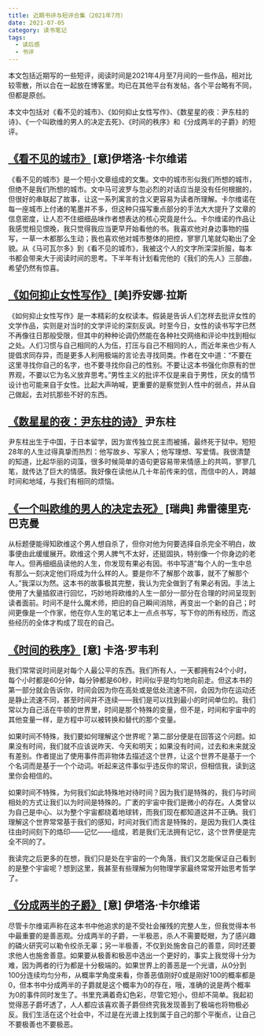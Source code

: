 ```yaml
---
title: 近期书评与短评合集（2021年7月）
date: 2021-07-05
category: 读书笔记
tags:
  - 读后感
  - 书评
---
```


本文包括近期写的一些短评，阅读时间是2021年4月至7月间的一些作品，相对比较零散，所以合在一起放在博客里。均已在其他平台有发帖，各个平台略有不同，但都是原创。

本文中包括对《看不见的城市》、《如何抑止女性写作》、《数星星的夜：尹东柱的诗》、《一个叫欧维的男人的决定去死》、《时间的秩序》和《分成两半的子爵》的短评。

<!--more-->



## [《看不见的城市》](https://book.douban.com/subject/10555509/) [意]伊塔洛·卡尔维诺

《看不见的城市》是一个短小文章组成的文集。文中的城市形似我们所想的城市，但绝不是我们所想的城市。文中马可波罗与忽必烈的对话应当是没有任何根据的，但很好的串联起了故事，让这一系列寓言的含义更容易为读者所理解。卡尔维诺在每一座城市上付诸的笔墨并不多，但这种只描写重点部分的手法大大提升了文章的信息密度，让人忍不住细细品味作者想表达的核心究竟是什么。卡尔维诺的作品让我感觉相见恨晚，我只觉得我应当更早开始看他的书。我喜欢他对身边事物的描写，一草一木都那么生动；我也喜欢他对城市整体的把控，寥寥几笔就勾勒出了全貌。从《马可瓦尔多》到《看不见的城市》，我被这个人的文字所深深折服，每本书都会带来大于阅读时间的思考。下半年有计划看完他的《我们的先人》三部曲，希望仍然有惊喜。

## [《如何抑止女性写作》](https://book.douban.com/subject/35229199/) [美]乔安娜·拉斯

《如何抑止女性写作》是一本精彩的女权读本。假装是告诉人们怎样去批评女性的文学作品，实则是对当时的文学评论的深刻反讽。时至今日，女性的读书写字已然不再像往日那般受限，但其中的种种论调仍然能在各种社交网络和评论中找到相似之处。人们习惯与自己相同的人为伍，打压与自己不相同的人，而近年来也少有人提倡求同存异，而是更多人利用极端的言论去寻找同类。作者在文中道：“不要在这里寻找你自己的名字，也不要寻找你自己的性别。不要让这本书强化你原有的世界观，不要以它为名义放弃思考。”男性主义的批评不仅是来自于男性，厌女的情节设计也可能来自于女性。比起大声呐喊，更重要的是察觉到人性中的弱点，并从自己做起，去对抗那些不好的东西。



## [《数星星的夜：尹东柱的诗》](https://book.douban.com/subject/35422209/) 尹东柱

尹东柱出生于中国，于日本留学，因为宣传独立民主而被捕，最终死于狱中。短短28年的人生过得真挚而热烈：他写故乡、写家人；他写理想、写爱情。我很清楚的知道，比起华丽的词藻，很多时候简单的语句更容易带来情感上的共鸣，寥寥几笔，就传达了巨大的情感。我好像在读他从几十年前传来的信，而信中的人，跨越时间和地域，与我们有相同的烦恼。



## [《一个叫欧维的男人的决定去死》](https://book.douban.com/subject/26672693/) [瑞典] 弗雷德里克·巴克曼

从标题便能得知欧维这个男人想自杀了，但你对他为何要选择自杀完全不明白，故事便由此缓缓展开。欧维这个男人脾气不太好，还挺固执，特别像一个你身边的老年人。但再细细品读他的人生，你发现有果必有因。书中写道“每个人的一生中总有那么一刻决定他们将成为什么样的人。要是你不了解那个故事，就不了解那个人。”我深以为然。这本书的故事极其完整，我认为完全做到了有果必有因。手法上使用了大量插叙进行回忆，巧妙地将欧维的人生一部分一部分在合理的时间呈现到读者面前。时间不是什么魔术师，把旧的自己瞬间消除，再变出一个新的自己；时间更像是一个作家，他在你人生的笔记本上一点点书写，写下你的所有经历，而这些经历的全体才构成了现在的自己。

## [《时间的秩序》](https://book.douban.com/subject/33424487/) [意] 卡洛·罗韦利

我们常常说时间是对每个人最公平的东西。我们所有人，一天都拥有24个小时，每个小时都是60分钟，每分钟都是60秒，时间似乎是均匀地向前走。但这本书的第一部分就会告诉你，时间会因为你在高处或是低处流速不同，会因为你在运动还是静止流速不同，甚至时间并不连续——我们是可以找到最小的时间单位的。我们常以为自己活在牛顿的世界里，时间是那个特殊的变量，但不是，时间和宇宙中的其他变量一样，是方程中可以被转换和替代的那个变量。

如果时间不特殊，我们要如何理解这个世界呢？第二部分便是在回答这个问题。如果没有时间，我们就不应该说昨天、今天和明天；如果没有时间，过去和未来就没有差别。作者提出了使用事件而非物体去描述这个世界，让这个世界不是基于一个个名词而是基于一个个动词。听起来这件事似乎违反你的常识，但相信我，读到这里你会相信的。

如果时间不特殊，为何我们如此特殊地对待时间？因为我们是特殊的，我们与时间相处的方式让我们以为时间是特殊的。广袤的宇宙中我们是微小的存在。人类曾以为自己是中心、以为整个宇宙都绕着地球转，而我们现在都知道这并不正确。我们理解这个世界常常基于我们的感知，时间对我们而言是特殊的，是因为我们人类往往由时间刻下的烙印——记忆——组成，若是我们无法拥有记忆，这个世界便是完全不同的了。

我读完之后更多的在想，我们只是处在宇宙的一个角落，我们又怎能保证自己看到的是整个宇宙呢？想到这里，我甚至有些理解为何物理学家最终常常开始思考哲学了。

## [《分成两半的子爵》](https://book.douban.com/subject/10555486/) [意] 伊塔洛·卡尔维诺 

尽管卡尔维诺声称在这本书中他追求的是不受社会摧残的完整人生，但我觉得本书中最重要的是善恶观。分成两半的子爵，一半极恶，杀人不需要眨眼，为了感兴趣的磷火研究可以勒令绞杀无辜；另一半极善，不仅到处施舍自己的善意，同时还要求他人也施舍善意。如果要从极善和极恶中选出一个更好的，事实上我觉得十分为难，因为两者的行为都是十分极端的。如果世界上的善恶是一个光谱，从0分到100分连续均匀分布，从概率学角度来看，你善恶值刚好0或是刚好100的概率都是0，但本书中分成两半的子爵就是这个概率为0的存在，哦，准确的说是两个概率为0的事件同时发生了。书里充满着奇幻色彩，尽管它短小，但却不简单。我起初觉得恶子爵坏透了，人人都应该喜欢善子爵但终究我发现善到了极端也将物极必反。我们生活在这个社会中，不过是在光谱上找到属于自己的那个平衡点，让自己不要极善也不要极恶。
